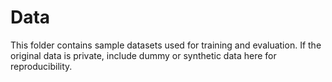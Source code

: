# Data

This folder contains sample datasets used for training and evaluation. If the original data is private, include dummy or synthetic data here for reproducibility.

